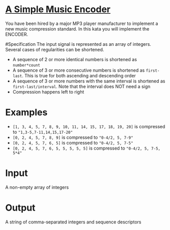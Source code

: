 # [A Simple Music Encoder](https://www.codewars.com/kata/a-simple-music-encoder "https://www.codewars.com/kata/58db9545facc51e3db00000a")

You have been hired by a major MP3 player manufacturer to implement a new music compression standard.
In this kata you will implement the ENCODER.

#Specification
The input signal is represented as an array of integers. Several cases of regularities can be shortened.

* A sequence of 2 or more identical numbers is shortened as ```number*count```
* A sequence of 3 or more consecutive numbers is shortened as ```first-last```. This is true for both ascending and descending order
* A sequence of 3 or more numbers with the same interval is shortened as ```first-last/interval```. Note that the interval does NOT need a sign
* Compression happens left to right

# Examples
* ```[1, 3, 4, 5, 7, 8, 9, 10, 11, 14, 15, 17, 18, 19, 20]```
  is compressed to
  ```"1,3-5,7-11,14,15,17-20"```
* ```[0, 2, 4, 5, 7, 8, 9]```
  is compressed to
  ```"0-4/2, 5, 7-9"```
* ```[0, 2, 4, 5, 7, 6, 5]```
  is compressed to
  ```"0-4/2, 5, 7-5"```
* ```[0, 2, 4, 5, 7, 6, 5, 5, 5, 5, 5]```
  is compressed to
  ```"0-4/2, 5, 7-5, 5*4"```

# Input
A non-empty array of integers

# Output
A string of comma-separated integers and sequence descriptors
